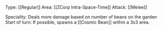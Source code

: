 Type: [[Regular]]
Area: [[ZCorp Intra-Space-Time]]
Attack: [[Melee]]

Speciality: Deals more damage based on number of beans on the garden
Start of turn: If possible, spawns a [[Cosmic Bean]] within a 3x3 area.